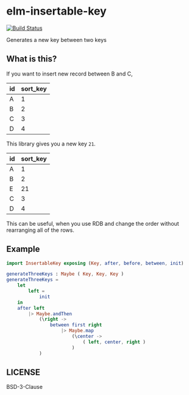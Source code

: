# elm-insertable-key

[![Build Status](https://travis-ci.org/jinjor/elm-insertable-key.svg?branch=master)](https://travis-ci.org/jinjor/elm-insertable-key)

Generates a new key between two keys

## What is this?

If you want to insert new record between B and C,

|id|sort_key|
|:--|:--|
|A|1|
|B|2|
|C|3|
|D|4|

This library gives you a new key `21`.

|id|sort_key|
|:--|:--|
|A|1|
|B|2|
|E|21|
|C|3|
|D|4|

This can be useful, when you use RDB and change the order without rearranging all of the rows.

## Example

```elm
import InsertableKey exposing (Key, after, before, between, init)

generateThreeKeys : Maybe ( Key, Key, Key )
generateThreeKeys =
    let
        left =
            init
    in
    after left
        |> Maybe.andThen
            (\right ->
                between first right
                    |> Maybe.map
                        (\center ->
                            ( left, center, right )
                        )
            )
```

## LICENSE

BSD-3-Clause